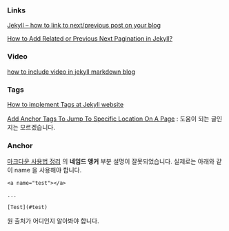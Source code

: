 ### Links

[Jekyll – how to link to next/previous post on your blog](http://david.elbe.me/jekyll/2015/06/20/how-to-link-to-next-and-previous-post-with-jekyll.html)

[How to Add Related or Previous Next Pagination in Jekyll?](https://blog.webjeda.com/related-post-jekyll/)

### Video

[how to include video in jekyll markdown blog](http://stackoverflow.com/questions/10529859/how-to-include-video-in-jekyll-markdown-blog)

### Tags

[How to implement Tags at Jekyll website](http://pavdmyt.com/how-to-implement-tags-at-jekyll-website/)

[Add Anchor Tags To Jump To Specific Location On A Page](http://help.typepad.com/anchor-tags.html) : 도움이 되는 글인지는 모르겠습니다.

### Anchor

[마크다운 사용법 정리](http://taewan.kim/blog/2016/04/04/markdown/#chapter-1) 의 **네임드 앵커** 부분 설명이 잘못되었습니다. 실제로는 아래와 같이 name 을 사용해야 합니다.

```
<a name="test"></a>

...

[Test](#test)
```

원 출처가 어디인지 알아봐야 합니다.